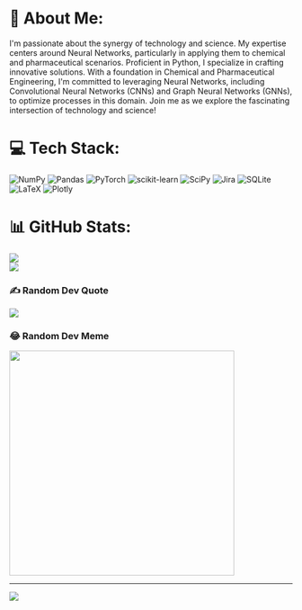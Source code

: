 # 💫 About Me:
I'm passionate about the synergy of technology and science. My expertise centers around Neural Networks, particularly in applying them to chemical and pharmaceutical scenarios. Proficient in Python, I specialize in crafting innovative solutions. With a foundation in Chemical and Pharmaceutical Engineering, I'm committed to leveraging Neural Networks, including Convolutional Neural Networks (CNNs) and Graph Neural Networks (GNNs), to optimize processes in this domain. Join me as we explore the fascinating intersection of technology and science!


# 💻 Tech Stack:
![NumPy](https://img.shields.io/badge/numpy-%23013243.svg?style=for-the-badge&logo=numpy&logoColor=white) ![Pandas](https://img.shields.io/badge/pandas-%23150458.svg?style=for-the-badge&logo=pandas&logoColor=white) ![PyTorch](https://img.shields.io/badge/PyTorch-%23EE4C2C.svg?style=for-the-badge&logo=PyTorch&logoColor=white) ![scikit-learn](https://img.shields.io/badge/scikit--learn-%23F7931E.svg?style=for-the-badge&logo=scikit-learn&logoColor=white) ![SciPy](https://img.shields.io/badge/SciPy-%230C55A5.svg?style=for-the-badge&logo=scipy&logoColor=%white) ![Jira](https://img.shields.io/badge/jira-%230A0FFF.svg?style=for-the-badge&logo=jira&logoColor=white) ![SQLite](https://img.shields.io/badge/sqlite-%2307405e.svg?style=for-the-badge&logo=sqlite&logoColor=white) ![LaTeX](https://img.shields.io/badge/latex-%23008080.svg?style=for-the-badge&logo=latex&logoColor=white) ![Plotly](https://img.shields.io/badge/Plotly-%233F4F75.svg?style=for-the-badge&logo=plotly&logoColor=white)
# 📊 GitHub Stats:
![](https://github-readme-stats.vercel.app/api?username=acmoudleysa&theme=dark&hide_border=true&include_all_commits=false&count_private=false)<br/>
![](https://github-readme-streak-stats.herokuapp.com/?user=acmoudleysa&theme=dark&hide_border=true)<br/>


### ✍️ Random Dev Quote
![](https://quotes-github-readme.vercel.app/api?type=horizontal&theme=radical)

### 😂 Random Dev Meme
<img src='https://randommeme-five.vercel.app/' style="height: 400px;"/>

---
[![](https://visitcount.itsvg.in/api?id=acmoudleysa&icon=0&color=0)](https://visitcount.itsvg.in)

<!-- Proudly created with GPRM ( https://gprm.itsvg.in ) -->
